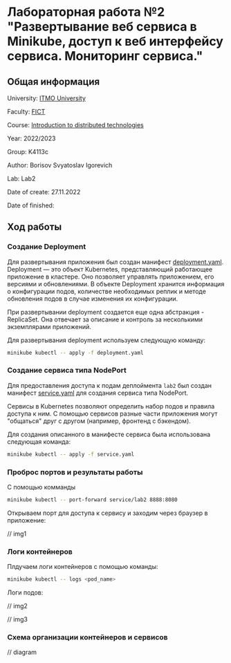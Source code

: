 # Лабораторная работа №2 "Развертывание веб сервиса в Minikube, доступ к веб интерфейсу сервиса. Мониторинг сервиса."

## Общая информация

University: [ITMO University](https://itmo.ru/ru/)

Faculty: [FICT](https://fict.itmo.ru)

Course: [Introduction to distributed technologies](https://github.com/itmo-ict-faculty/introduction-to-distributed-technologies)

Year: 2022/2023

Group: K4113c

Author: Borisov Svyatoslav Igorevich

Lab: Lab2

Date of create: 27.11.2022

Date of finished: 

## Ход работы

### Создание Deployment

Для развертывания приложения был создан манифест [deployment.yaml](deployment.yaml). Deployment — это объект Kubernetes, представляющий работающее приложение в кластере. Оно позволяет управлять приложением, его версиями и обновлениями. В объекте Deployment хранится информация о конфигурации подов, количестве необходимых реплик и методе обновления подов в случае изменения их конфигурации.

При развертывании deployment создается еще одна абстракция - ReplicaSet. Она отвечает за описание и контроль за несколькими экземплярами приложений.

Для развертывания deployment используем следующую команду:

```bash
minikube kubectl -- apply -f deployment.yaml
```
### Создание сервиса типа NodePort 

Для предоставления доступа к подам деплоймента `lab2` был создан манифест [service.yaml](service.yaml) для создания сервиса типа NodePort.

Сервисы в Kubernetes позволяют определить набор подов и правила доступа к ним. С помощью сервисов разные части приложения могут "общаться" друг с другом (например, фронтенд с бэкендом).

Для создания описанного в манифесте сервиса была использована следующая команда:

```bash
minikube kubectl -- apply -f service.yaml
```

### Проброс портов и результаты работы

С помощью комманды

```bash
minikube kubectl -- port-forward service/lab2 8888:8080
```
Открываем порт для доступа к сервису и заходим через браузер в приложение:

// img1

### Логи контейнеров

Плдучаем логи контейнеров с помощью команды:

```bash
minikube kubectl -- logs <pod_name>
```

Логи подов:

// img2

// img3

### Схема организации контейнеров и сервисов

// diagram
